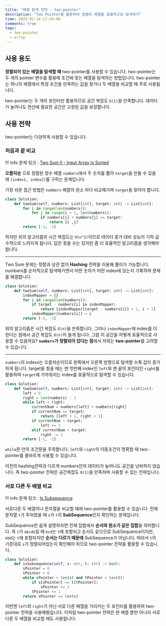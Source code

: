```yaml
---
title: "배열 탐색 전략 - two-pointer"
description: "Two Pointer를 활용하여 정렬된 배열을 효율적으로 탐색하기"
time: 2025-01-14 17:44:00
comments: true
tags:
  - two-pointer
  - array
---
```


## 사용 용도

**정렬되어 있는 배열을 탐색할 때** two-pointer를 사용할 수 있습니다. two-pointer는 두 개의 pointer 변수를 활용해 조건에 맞는 배열을 탐색하는 방법입니다. two-pointer는 하나의 배열에서 특정 조건을 만족하는 값을 찾거나 두 배열을 비교할 때 주로 사용됩니다.

two-pointer는 두 개의 포인터만 활용하므로 공간 복잡도 `O(1)`을 만족합니다. 데이터가 늘어나도 연산에 필요한 공간은 고정된 값을 보장합니다. 

## 사용 전략

two-pointer는 다양하게 사용할 수 있습니다.

### 처음과 끝 비교

!!! info
    문제 링크 : [Two Sum II - Input Array Is Sorted](https://leetcode.com/problems/two-sum-ii-input-array-is-sorted)

**오름차순** 으로 정렬된 정수 배열 `numbers`에서 두 숫자를 뽑아 `target`을 만들 수 있을 때 `[index1, index2]`를 구하는 문제입니다.

가장 쉬운 접근 방법은 `numbers` 배열의 원소 마다 비교해가며 `target`을 찾아야 합니다.

``` python title="two-sum-brute-force.py"
class Solution:
    def twoSum(self, numbers: List[int], target: int) -> List[int]:
        for i in range(len(numbers)):
            for j in range(i + 1, len(numbers)):
                if numbers[i] + numbers[j] == target:
                    return [i ,j]
        return [-1, -1]
```

하지만 위의 알고리즘의 시간 복잡도는 `O(n^2)`이므로 데이터 증가 대비 성능이 기하 급수적으로 느려지게 됩니다. 답은 찾을 수는 있지만 좀 더 효율적인 알고리즘을 생각해야 합니다.

---

Two Sum 문제는 정렬과 상관 없이 **Hashing** 전략을 이용해 풀이가 가능합니다. numbers를 순차적으로 탐색해가면서 어떤 숫자가 어떤 index에 있는지 기록하여 문제를 해결합니다.

``` python title="two-sum-hashing.py"
class Solution:
    def twoSum(self, numbers: List[int], target: int) -> List[int]:
        indexMapper = {}
        for i in range(len(numbers)):
            if target - numbers[i] in indexMapper:
                return [indexMapper[target - numbers[i]] + 1, i + 1]
            indexMapper[numbers[i]] = i
        return [-1, -1]
```

위의 알고리즘은 시간 복잡도 `O(n)`을 만족합니다. 그러나 `indexMapper`에 index를 더한다는 점에서 공간 복잡도 `O(n)`이 들게 됩니다. 그럼 이 공간을 어떻게 효율적으로 사용할 수 있을까요? **`numbers`가 정렬되어 있다는 점**에서 저희는 **two-pointer**를 고려할 수 있습니다.

---

`numbers`의 indexs는 오름차순이므로 왼쪽에서 오른쪽 방향으로 탐색할 수록 값이 증가하게 됩니다. target을 찾을 때는 맨 첫번째 index인 `left`와 맨 끝의 포인터인 `right`를 활용하여 `target`에 가까워지는 index를 효율적으로 탐색할 수 있습니다.

``` python title="two-sum-with-two-pointer.py" hl_lines="5-12"
class Solution:
    def twoSum(self, numbers: List[int], target: int) -> List[int]:
        left = 0
        right = len(numbers) - 1 
        while left < right:
            currentNum = numbers[left] + numbers[right]
            if currentNum == target:
                return [left + 1, right + 1]
            if currentNum < target:
                left += 1
            elif currentNum > target:
                right -= 1
        return [-1, -1]
```

`while`문 안의 조건문을 주목합니다. `left`와 `right`의 이동조건이 명확할 때 two-pointer를 올바르게 사용할 수 있습니다. 

이전의 hashing전략과 다르게 numbers안의 데이터가 늘어나도 공간을 낭비하지 않습니다. 즉 two-pointer 전략은 공간복잡도 `O(1)`을 만족하며 사용할 수 있는 전략입니다.

### 서로 다른 두 배열 비교

!!! info
    문제 링크 : [Is Subsequence](https://leetcode.com/problems/is-subsequence)

서로다른 두 배열이나 문자열을 비교할 때에 two-pointer를 활용할 수 있습니다. 전체 문자열 `t`가 주어졌을 때 `s`가 `t`의 **SubSequence**인지 확인하는 문제입니다.

SubSequence란 쉽게 설명하자면 전체 집합에서 **순서와 원소가 같은 집합**을 의미합니다. 즉 `t`가 `abcde`일 때 `bcd`는 `t`에 포함되고 순서도 같으므로 SubSequence이지만, `ebd`는 `t`에 포함되지만 **순서는 다르기 때문에** SubSequence가 아닙니다. 따라서 `t`의 기준대로 `s`가 정렬되어있는지 확인해야 하므로 two-pointer 전략을 활용할 수 있습니다.

``` python title="is-subsequence.py"
class Solution:
    def isSubsequence(self, s: str, t: str) -> bool:
        sPointer = 0
        tPointer = 0
        while sPointer < len(s) and tPointer < len(t):
            if s[sPointer] == t[tPointer]:
                sPointer += 1
            tPointer += 1
        return sPointer == len(s)
```

이번엔 `left`와 `right`가 아닌 서로 다른 배열을 가리키는 두 포인터를 활용하여 two-pointer 전략을 사용해봤습니다. 이처럼 two-pointer 전략은 한 배열 뿐만 아니라 서로 다른 두 배열을 비교할 때도 사용됩니다.

